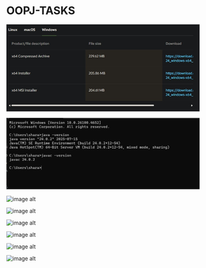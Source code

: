 # OOPJ-TASKS

![image alt](https://github.com/sharatchetia/OOPJ-TASKS/blob/d5e0cc19381d5500ced93f0184f54092776f5377/WhatsApp%20Image%202025-07-29%20at%2022.29.16_69b934be.jpg)

![image alt](https://github.com/sharatchetia/OOPJ-TASKS/blob/e0fede3cf2115b24dd3755cef1721b7cdabfa229/WhatsApp%20Image%202025-07-29%20at%2019.37.26_a797e792.jpg)

![image alt]()

![image alt]()

![image alt]()

![image alt]()

![image alt]()

![image alt]()



